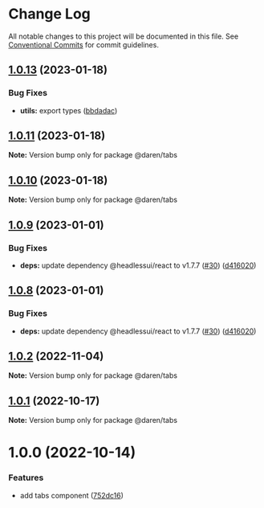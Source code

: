 # Change Log

All notable changes to this project will be documented in this file.
See [Conventional Commits](https://conventionalcommits.org) for commit guidelines.

## [1.0.13](https://github.com/darenmalfait/darenui/compare/@daren/tabs@1.0.11...@daren/tabs@1.0.13) (2023-01-18)


### Bug Fixes

* **utils:** export types ([bbdadac](https://github.com/darenmalfait/darenui/commit/bbdadace754fa21cae5ed7e7fe4e249ab7143bc6))





## [1.0.11](https://github.com/darenmalfait/darenui/compare/@daren/tabs@1.0.10...@daren/tabs@1.0.11) (2023-01-18)

**Note:** Version bump only for package @daren/tabs





## [1.0.10](https://github.com/darenmalfait/darenui/compare/@daren/tabs@1.0.9...@daren/tabs@1.0.10) (2023-01-18)

**Note:** Version bump only for package @daren/tabs





## [1.0.9](https://github.com/darenmalfait/darenui/compare/@daren/tabs@1.0.7...@daren/tabs@1.0.9) (2023-01-01)

### Bug Fixes

- **deps:** update dependency @headlessui/react to v1.7.7 ([#30](https://github.com/darenmalfait/darenui/issues/30)) ([d416020](https://github.com/darenmalfait/darenui/commit/d416020095c0ce61b8283f1ea651803def526522))

## [1.0.8](https://github.com/darenmalfait/darenui/compare/@daren/tabs@1.0.7...@daren/tabs@1.0.8) (2023-01-01)

### Bug Fixes

- **deps:** update dependency @headlessui/react to v1.7.7 ([#30](https://github.com/darenmalfait/darenui/issues/30)) ([d416020](https://github.com/darenmalfait/darenui/commit/d416020095c0ce61b8283f1ea651803def526522))

## [1.0.2](https://github.com/darenmalfait/darenui/compare/@daren/tabs@1.0.1...@daren/tabs@1.0.2) (2022-11-04)

**Note:** Version bump only for package @daren/tabs

## [1.0.1](https://github.com/darenmalfait/darenui/compare/@daren/tabs@1.0.0...@daren/tabs@1.0.1) (2022-10-17)

**Note:** Version bump only for package @daren/tabs

# 1.0.0 (2022-10-14)

### Features

- add tabs component ([752dc16](https://github.com/darenmalfait/darenui/commit/752dc16448f0abe47af1c4f32459cf2ac741a40c))
